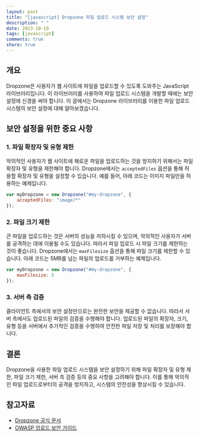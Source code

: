 ```yaml
---
layout: post
title: "[javascript] Dropzone 파일 업로드 시스템 보안 설정"
description: " "
date: 2023-10-19
tags: [javascript]
comments: true
share: true
---
```


## 개요

Dropzone은 사용자가 웹 사이트에 파일을 업로드할 수 있도록 도와주는 JavaScript 라이브러리입니다. 이 라이브러리를 사용하여 파일 업로드 시스템을 개발할 때에는 보안 설정에 신경을 써야 합니다. 이 글에서는 Dropzone 라이브러리를 이용한 파일 업로드 시스템의 보안 설정에 대해 알아보겠습니다.

## 보안 설정을 위한 중요 사항

### 1. 파일 확장자 및 유형 제한

악의적인 사용자가 웹 사이트에 해로운 파일을 업로드하는 것을 방지하기 위해서는 파일 확장자 및 유형을 제한해야 합니다. Dropzone에서는 `acceptedFiles` 옵션을 통해 허용할 확장자 및 유형을 설정할 수 있습니다. 예를 들어, 아래 코드는 이미지 파일만을 허용하는 예제입니다.

```javascript
var myDropzone = new Dropzone("#my-dropzone", {
    acceptedFiles: "image/*"
});
```

### 2. 파일 크기 제한

큰 파일을 업로드하는 것은 서버의 성능을 저하시킬 수 있으며, 악의적인 사용자가 서버를 공격하는 데에 이용될 수도 있습니다. 따라서 파일 업로드 시 파일 크기를 제한하는 것이 좋습니다. Dropzone에서는 `maxFilesize` 옵션을 통해 파일 크기를 제한할 수 있습니다. 아래 코드는 5MB를 넘는 파일의 업로드를 거부하는 예제입니다.

```javascript
var myDropzone = new Dropzone("#my-dropzone", {
    maxFilesize: 5
});
```

### 3. 서버 측 검증

클라이언트 측에서의 보안 설정만으로는 완전한 보안을 제공할 수 없습니다. 따라서 서버 측에서도 업로드된 파일의 검증을 수행해야 합니다. 업로드된 파일의 확장자, 크기, 유형 등을 서버에서 추가적인 검증을 수행하여 안전한 파일 저장 및 처리를 보장해야 합니다.

## 결론

Dropzone을 사용한 파일 업로드 시스템을 보안 설정하기 위해 파일 확장자 및 유형 제한, 파일 크기 제한, 서버 측 검증 등의 중요 사항을 고려해야 합니다. 이를 통해 악의적인 파일 업로드로부터의 공격을 방지하고, 시스템의 안전성을 향상시킬 수 있습니다.

## 참고자료

- [Dropzone 공식 문서](https://www.dropzonejs.com/)
- [OWASP 업로드 보안 가이드](https://cheatsheetseries.owasp.org/cheatsheets/File_Upload_Cheat_Sheet.html)